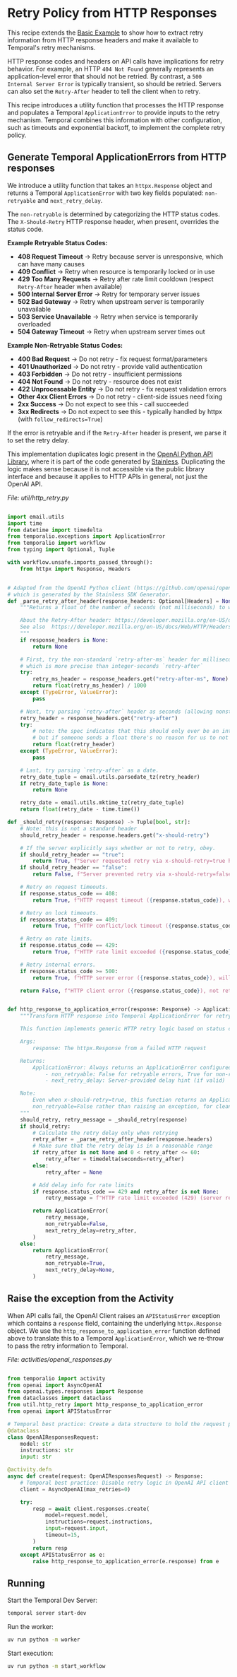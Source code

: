 # Retry Policy from HTTP Responses

This recipe extends the [Basic Example](../basic-python) to show how to extract retry information from HTTP response headers and make it available to Temporal's retry mechanisms.

HTTP response codes and headers on API calls have implications for retry behavior.
For example, an HTTP `404 Not Found` generally represents an application-level error that should not be retried.
By contrast, a `500 Internal Server Error` is typically transient, so should be retried.
Servers can also set the `Retry-After` header to tell the client when to retry.

This recipe introduces a utility function that processes the HTTP response and populates a Temporal `ApplicationError` to provide inputs to the retry mechanism.
Temporal combines this information with other configuration, such as timeouts and exponential backoff, to implement the complete retry policy.

## Generate Temporal ApplicationErrors from HTTP responses

We introduce a utility function that takes an `httpx.Response` object and returns a Temporal `ApplicationError` with two key fields populated: `non-retryable` and `next_retry_delay`.

The `non-retryable` is determined by categorizing the HTTP status codes.
The `X-Should-Retry` HTTP response header, when present, overrides the status code.

**Example Retryable Status Codes:**

- **408 Request Timeout** → Retry because server is unresponsive, which can have many causes
- **409 Conflict** → Retry when resource is temporarily locked or in use
- **429 Too Many Requests** → Retry after rate limit cooldown (respect `Retry-After` header when available)
- **500 Internal Server Error** → Retry for temporary server issues
- **502 Bad Gateway** → Retry when upstream server is temporarily unavailable
- **503 Service Unavailable** → Retry when service is temporarily overloaded
- **504 Gateway Timeout** → Retry when upstream server times out

**Example Non-Retryable Status Codes:**

- **400 Bad Request** → Do not retry - fix request format/parameters
- **401 Unauthorized** → Do not retry - provide valid authentication
- **403 Forbidden** → Do not retry - insufficient permissions
- **404 Not Found** → Do not retry - resource does not exist
- **422 Unprocessable Entity** → Do not retry - fix request validation errors
- **Other 4xx Client Errors** → Do not retry - client-side issues need fixing
- **2xx Success** → Do not expect to see this - call succeeded
- **3xx Redirects** → Do not expect to see this - typically handled by httpx (with `follow_redirects=True`)

If the error is retryable and if the `Retry-After` header is present, we parse it to set the retry delay.

This implementation duplicates logic present in the [OpenAI Python API Library](https://github.com/openai/openai-python), where it is part of the code generated by [Stainless](https://www.stainless.com/).
Duplicating the logic makes sense because it is not accessible via the public library interface and because it applies to HTTP APIs in general, not just the OpenAI API.

*File: util/http_retry.py*

```python

import email.utils
import time
from datetime import timedelta
from temporalio.exceptions import ApplicationError
from temporalio import workflow
from typing import Optional, Tuple

with workflow.unsafe.imports_passed_through():
    from httpx import Response, Headers


# Adapted from the OpenAI Python client (https://github.com/openai/openai-python/blob/main/src/openai/_base_client.py)
# which is generated by the Stainless SDK Generator.
def _parse_retry_after_header(response_headers: Optional[Headers] = None) -> float | None:
    """Returns a float of the number of seconds (not milliseconds) to wait after retrying, or None if unspecified.

    About the Retry-After header: https://developer.mozilla.org/en-US/docs/Web/HTTP/Headers/Retry-After
    See also  https://developer.mozilla.org/en-US/docs/Web/HTTP/Headers/Retry-After#syntax
    """
    if response_headers is None:
        return None

    # First, try the non-standard `retry-after-ms` header for milliseconds,
    # which is more precise than integer-seconds `retry-after`
    try:
        retry_ms_header = response_headers.get("retry-after-ms", None)
        return float(retry_ms_header) / 1000
    except (TypeError, ValueError):
        pass

    # Next, try parsing `retry-after` header as seconds (allowing nonstandard floats).
    retry_header = response_headers.get("retry-after")
    try:
        # note: the spec indicates that this should only ever be an integer
        # but if someone sends a float there's no reason for us to not respect it
        return float(retry_header)
    except (TypeError, ValueError):
        pass

    # Last, try parsing `retry-after` as a date.
    retry_date_tuple = email.utils.parsedate_tz(retry_header)
    if retry_date_tuple is None:
        return None

    retry_date = email.utils.mktime_tz(retry_date_tuple)
    return float(retry_date - time.time())

def _should_retry(response: Response) -> Tuple[bool, str]:
    # Note: this is not a standard header
    should_retry_header = response.headers.get("x-should-retry")

    # If the server explicitly says whether or not to retry, obey.
    if should_retry_header == "true":
        return True, f"Server requested retry via x-should-retry=true header (HTTP {response.status_code})"
    if should_retry_header == "false":
        return False, f"Server prevented retry via x-should-retry=false header (HTTP {response.status_code})"

    # Retry on request timeouts.
    if response.status_code == 408:
        return True, f"HTTP request timeout ({response.status_code}), will retry with backoff"

    # Retry on lock timeouts.
    if response.status_code == 409:
        return True, f"HTTP conflict/lock timeout ({response.status_code}), will retry with backoff"

    # Retry on rate limits.
    if response.status_code == 429:
        return True, f"HTTP rate limit exceeded ({response.status_code}), will retry with backoff"

    # Retry internal errors.
    if response.status_code >= 500:
        return True, f"HTTP server error ({response.status_code}), will retry with backoff"

    return False, f"HTTP client error ({response.status_code}), not retrying - check your request"


def http_response_to_application_error(response: Response) -> ApplicationError:
    """Transform HTTP response into Temporal ApplicationError for retry handling.

    This function implements generic HTTP retry logic based on status codes and headers.

    Args:
        response: The httpx.Response from a failed HTTP request

    Returns:
        ApplicationError: Always returns an ApplicationError configured for Temporal's retry system:
            - non_retryable: False for retryable errors, True for non-retryable
            - next_retry_delay: Server-provided delay hint (if valid)

    Note:
        Even when x-should-retry=true, this function returns an ApplicationError with
        non_retryable=False rather than raising an exception, for cleaner functional style.
    """
    should_retry, retry_message = _should_retry(response)
    if should_retry:
        # Calculate the retry delay only when retrying
        retry_after = _parse_retry_after_header(response.headers)
        # Make sure that the retry delay is in a reasonable range
        if retry_after is not None and 0 < retry_after <= 60:
            retry_after = timedelta(seconds=retry_after)
        else:
            retry_after = None

        # Add delay info for rate limits
        if response.status_code == 429 and retry_after is not None:
            retry_message = f"HTTP rate limit exceeded (429) (server requested {retry_after.total_seconds():.1f}s delay), will retry with backoff"

        return ApplicationError(
            retry_message,
            non_retryable=False,
            next_retry_delay=retry_after,
        )
    else:
        return ApplicationError(
            retry_message,
            non_retryable=True,
            next_retry_delay=None,
        )

```

## Raise the exception from the Activity

When API calls fail, the OpenAI Client raises an `APIStatusError` exception which contains a `response` field, containing the underlying `httpx.Response` object.
We use the `http_response_to_application_error` function defined above to translate this to a Temporal `ApplicationError`, which we re-throw to pass the retry information to Temporal.

*File: activities/openai_responses.py*

```python

from temporalio import activity
from openai import AsyncOpenAI
from openai.types.responses import Response
from dataclasses import dataclass
from util.http_retry import http_response_to_application_error
from openai import APIStatusError

# Temporal best practice: Create a data structure to hold the request parameters.
@dataclass
class OpenAIResponsesRequest:
    model: str
    instructions: str
    input: str

@activity.defn
async def create(request: OpenAIResponsesRequest) -> Response:
    # Temporal best practice: Disable retry logic in OpenAI API client library.
    client = AsyncOpenAI(max_retries=0)

    try:
        resp = await client.responses.create(
            model=request.model,
            instructions=request.instructions,
            input=request.input,
            timeout=15,
        )
        return resp
    except APIStatusError as e:
        raise http_response_to_application_error(e.response) from e
```

## Running

Start the Temporal Dev Server:

```bash
temporal server start-dev
```

Run the worker:

```bash
uv run python -m worker
```

Start execution:

```bash
uv run python -m start_workflow
```

